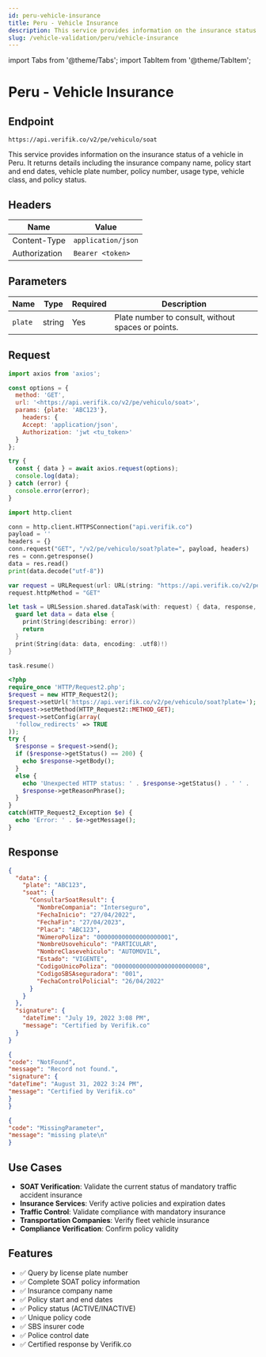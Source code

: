 ```yaml
---
id: peru-vehicle-insurance
title: Peru - Vehicle Insurance
description: This service provides information on the insurance status of a vehicle in Peru. It returns details including the insurance company name, policy start and end dates, vehicle plate number, policy number, usage type, vehicle class, and policy status.
slug: /vehicle-validation/peru/vehicle-insurance
---
```


import Tabs from '@theme/Tabs';
import TabItem from '@theme/TabItem';

# Peru - Vehicle Insurance

## Endpoint

```
https://api.verifik.co/v2/pe/vehiculo/soat
```

This service provides information on the insurance status of a vehicle in Peru. It returns details including the insurance company name, policy start and end dates, vehicle plate number, policy number, usage type, vehicle class, and policy status.

## Headers

| Name          | Value              |
| ------------- | ------------------ |
| Content-Type  | `application/json` |
| Authorization | `Bearer <token>`   |

## Parameters

| Name           | Type    | Required | Description                                    |
| -------------- | ------- | -------- | ---------------------------------------------- |
| `plate`        | string  | Yes      | Plate number to consult, without spaces or points. |

## Request

<Tabs>
<TabItem value="javascript" label="JavaScript">

```javascript
import axios from 'axios';

const options = {
  method: 'GET',
  url: '<https://api.verifik.co/v2/pe/vehiculo/soat>',
  params: {plate: 'ABC123'},
    headers: {
    Accept: 'application/json',
    Authorization: 'jwt <tu_token>'
  }
};

try {
  const { data } = await axios.request(options);
  console.log(data);
} catch (error) {
  console.error(error);
}
```

</TabItem>
<TabItem value="python" label="Python">

```python
import http.client

conn = http.client.HTTPSConnection("api.verifik.co")
payload = ''
headers = {}
conn.request("GET", "/v2/pe/vehiculo/soat?plate=", payload, headers)
res = conn.getresponse()
data = res.read()
print(data.decode("utf-8"))
```

</TabItem>
<TabItem value="swift" label="Swift">

```swift
var request = URLRequest(url: URL(string: "https://api.verifik.co/v2/pe/vehiculo/soat?plate=")!,timeoutInterval: Double.infinity)
request.httpMethod = "GET"

let task = URLSession.shared.dataTask(with: request) { data, response, error in 
  guard let data = data else {
    print(String(describing: error))
    return
  }
  print(String(data: data, encoding: .utf8)!)
}

task.resume()
```

</TabItem>
<TabItem value="php" label="PHP">

```php
<?php
require_once 'HTTP/Request2.php';
$request = new HTTP_Request2();
$request->setUrl('https://api.verifik.co/v2/pe/vehiculo/soat?plate=');
$request->setMethod(HTTP_Request2::METHOD_GET);
$request->setConfig(array(
  'follow_redirects' => TRUE
));
try {
  $response = $request->send();
  if ($response->getStatus() == 200) {
    echo $response->getBody();
  }
  else {
    echo 'Unexpected HTTP status: ' . $response->getStatus() . ' ' .
    $response->getReasonPhrase();
  }
}
catch(HTTP_Request2_Exception $e) {
  echo 'Error: ' . $e->getMessage();
}
```

</TabItem>
</Tabs>

## Response

<Tabs>
<TabItem value="200" label="200">

```json
{
  "data": {
    "plate": "ABC123",
    "soat": {
      "ConsultarSoatResult": {
        "NombreCompania": "Interseguro",
        "FechaInicio": "27/04/2022",
        "FechaFin": "27/04/2023",
        "Placa": "ABC123",
        "NúmeroPoliza": "000000000000000000001",
        "NombreUsovehiculo": "PARTICULAR",
        "NombreClasevehiculo": "AUTOMOVIL",
        "Estado": "VIGENTE",
        "CodigoUnicoPoliza": "0000000000000000000000008",
        "CodigoSBSAseguradora": "001",
        "FechaControlPolicial": "26/04/2022"
      }
    }
  },
  "signature": {
    "dateTime": "July 19, 2022 3:08 PM",
    "message": "Certified by Verifik.co"
  }
}
```

</TabItem>
<TabItem value="404" label="404">

```json
{
"code": "NotFound",
"message": "Record not found.",
"signature": {
"dateTime": "August 31, 2022 3:24 PM",
"message": "Certified by Verifik.co"
}
}
```

</TabItem>
<TabItem value="409" label="409">

```json
{
"code": "MissingParameter",
"message": "missing plate\n"
}
```

</TabItem>
</Tabs>

## Use Cases

- **SOAT Verification**: Validate the current status of mandatory traffic accident insurance
- **Insurance Services**: Verify active policies and expiration dates
- **Traffic Control**: Validate compliance with mandatory insurance
- **Transportation Companies**: Verify fleet vehicle insurance
- **Compliance Verification**: Confirm policy validity

## Features

- ✅ Query by license plate number
- ✅ Complete SOAT policy information
- ✅ Insurance company name
- ✅ Policy start and end dates
- ✅ Policy status (ACTIVE/INACTIVE)
- ✅ Unique policy code
- ✅ SBS insurer code
- ✅ Police control date
- ✅ Certified response by Verifik.co
